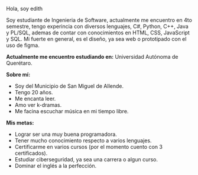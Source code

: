 Hola, soy edith 

Soy estudiante de Ingenieria de Software, actualmente me encuentro en 4to semestre, tengo experincia con diversos lenguajes, C#, Python, C++, Java y PL/SQL, ademas de contar con conocimientos en HTML, CSS, JavaScript y SQL.
Mi fuerte en general, es el diseño, ya sea web o prototipado con el uso de figma.

**Actualmente me encuentro estudiando en:** Universidad Autónoma de  Querétaro.

**Sobre mí:**
- Soy del Municipio de San Miguel de Allende.
- Tengo 20 años.
- Me encanta leer.
- Amo ver k-dramas.
- Me facina escuchar música en mi tiempo libre.

**Mis metas:**
- Lograr ser una muy buena programadora.
- Tener mucho conocimiento respecto a varios lenguajes.
- Certificarme en varios cursos (por el momento cuento con 3 certificados).
- Estudiar ciberseguridad, ya sea una carrera o algun curso.
- Dominar el inglés a la perfección.
